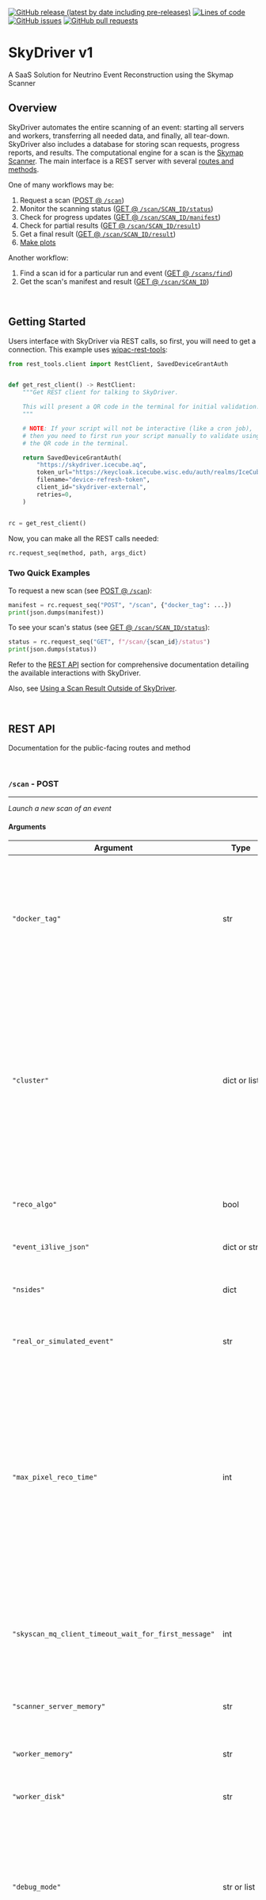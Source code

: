<!--- Top of README Badges (automated) --->
[![GitHub release (latest by date including pre-releases)](https://img.shields.io/github/v/release/WIPACrepo/SkyDriver?include_prereleases)](https://github.com/WIPACrepo/SkyDriver/) [![Lines of code](https://img.shields.io/tokei/lines/github/WIPACrepo/SkyDriver)](https://github.com/WIPACrepo/SkyDriver/) [![GitHub issues](https://img.shields.io/github/issues/WIPACrepo/SkyDriver)](https://github.com/WIPACrepo/SkyDriver/issues?q=is%3Aissue+sort%3Aupdated-desc+is%3Aopen) [![GitHub pull requests](https://img.shields.io/github/issues-pr/WIPACrepo/SkyDriver)](https://github.com/WIPACrepo/SkyDriver/pulls?q=is%3Apr+sort%3Aupdated-desc+is%3Aopen)
<!--- End of README Badges (automated) --->

# SkyDriver v1

A SaaS Solution for Neutrino Event Reconstruction using the Skymap Scanner

## Overview

SkyDriver automates the entire scanning of an event: starting all servers and workers, transferring all needed data, and finally, all tear-down. SkyDriver also includes a database for storing scan requests, progress reports, and results. The computational engine for a scan is the [Skymap Scanner](https://github.com/icecube/skymap_scanner). The main interface is a REST server with several [routes and methods](#rest-api).

One of many workflows may be:

1. Request a scan ([POST @ `/scan`](#scan---post))
1. Monitor the scanning status ([GET @ `/scan/SCAN_ID/status`](#scanscan_idstatus---get))
2. Check for progress updates ([GET @ `/scan/SCAN_ID/manifest`](#scanscan_idmanifest---get))
3. Check for partial results ([GET @ `/scan/SCAN_ID/result`](#scanscan_idresult---get))
4. Get a final result ([GET @ `/scan/SCAN_ID/result`](#scanscan_idresult---get))
5. [Make plots](#making-plots-with-a-scans-result-using-the-scan_id)

Another workflow:

1. Find a scan id for a particular run and event ([GET @ `/scans/find`](#scansfind---post))
2. Get the scan's manifest and result ([GET @ `/scan/SCAN_ID`](#scanscan_id---get))

&nbsp;

## Getting Started

Users interface with SkyDriver via REST calls, so first, you will need to get a connection. This example uses [wipac-rest-tools](https://pypi.org/project/wipac-rest-tools/):

```python
from rest_tools.client import RestClient, SavedDeviceGrantAuth


def get_rest_client() -> RestClient:
    """Get REST client for talking to SkyDriver.

    This will present a QR code in the terminal for initial validation.
    """

    # NOTE: If your script will not be interactive (like a cron job),
    # then you need to first run your script manually to validate using
    # the QR code in the terminal.

    return SavedDeviceGrantAuth(
        "https://skydriver.icecube.aq",
        token_url="https://keycloak.icecube.wisc.edu/auth/realms/IceCube",
        filename="device-refresh-token",
        client_id="skydriver-external",
        retries=0,
    )


rc = get_rest_client()
```

Now, you can make all the REST calls needed:

```python
rc.request_seq(method, path, args_dict)
```

### Two Quick Examples

To request a new scan (see [POST @ `/scan`](#scan---post)):

```python
manifest = rc.request_seq("POST", "/scan", {"docker_tag": ...})
print(json.dumps(manifest))
```

To see your scan's status (see [GET @ `/scan/SCAN_ID/status`](#scanscan_idstatus---get)):

```python
status = rc.request_seq("GET", f"/scan/{scan_id}/status")
print(json.dumps(status))
```

Refer to the [REST API](#rest-api) section for comprehensive documentation detailing the available interactions with SkyDriver.

Also, see [Using a Scan Result Outside of SkyDriver](#using-a-scan-result-outside-of-skydriver).

&nbsp;

## REST API

Documentation for the public-facing routes and method

&nbsp;
### `/scan` - POST
-------------------------------------------------------------------------------
_Launch a new scan of an event_

#### Arguments

| Argument                                             | Type                                                            | Required/Default               | Description                                                                                                                                                                                                                                                                                                          |
|------------------------------------------------------|-----------------------------------------------------------------|--------------------------------|----------------------------------------------------------------------------------------------------------------------------------------------------------------------------------------------------------------------------------------------------------------------------------------------------------------------|
| `"docker_tag"`                                       | str                                                             | *[REQUIRED]*                   | the docker tag of the Skymap Scanner image (must be in CVMFS). Ex: `v3.1.4`, `v3.5`, `v3`, `latest`, `eqscan-6207146` (branch-based tag)                                                                                                                                                                             
| `"cluster"`                                          | dict or list                                                    | *[REQUIRED]*                   | the worker cluster(s) to use *along with the number of workers for each:* Example: `{"sub-2": 1234}`. NOTE: To request a schedd more than once, provide a list of 2-lists instead (Ex: `[ ["sub-2", 56], ["sub-2", 1234] ]`)                                                                                         
| `"reco_algo"`                                        | bool                                                            | *[REQUIRED]*                   | which reco algorithm to use (see [Skymap Scanner](https://github.com/icecube/skymap_scanner/tree/main/skymap_scanner/recos))                                                                                                                                                                                         
| `"event_i3live_json"`                                | dict or str                                                     | *[REQUIRED]*                   | Realtime's JSON event format                                                                                                                                                                                                                                                                                         
| `"nsides"`                                           | dict                                                            | *[REQUIRED]*                   | the nside progression to use (see [Skymap Scanner](https://github.com/icecube/skymap_scanner))                                                                                                                                                                                                                       
| `"real_or_simulated_event"`                          | str                                                             | *[REQUIRED]*                   | whether this event is real or simulated. Ex: `real`, `simulated`                                                                                                                                                                                                                                                     
| `"max_pixel_reco_time"`                              | int                                                             | *[REQUIRED]*                   | the max amount of time (seconds) each pixel's reco should take (accurate values will evict pixels from slow workers thereby re-delivering to faster workers -- slow workers are unavoidable due to non-deterministic errors)                                                                                         
| `"skyscan_mq_client_timeout_wait_for_first_message"` | int                                                             | default: image's default value | how long a client can wait for its first message (pixel) before giving up and exiting                                                                                                                                                                                                                                
| `"scanner_server_memory"`                            | str                                                             | default: `1024M`               | how much memory for the scanner server to request                                                                                                                                                                                                                                                                    
| `"worker_memory"`                                    | str                                                             | default: `8G`                  | how much memory per client worker to request                                                                                                                                                                                                                                                                         
| `"worker_disk"`                                      | str                                                             | default: `1G`                  | how much disk per client worker to request                                                                                                                                                                                                                                                                           
| `"debug_mode"`                                       | str or list                                                     | default: None                  | what debug mode(s) to use: `"client-logs"` collects the scanner clients' stderr/stdout including icetray logs (scans are limited in # of workers)                                                                                                                                                                    
| `"predictive_scanning_threshold"`                    | float                                                           | default: `1.0`                 | the predictive scanning threshold `[0.1, 1.0]` (see [Skymap Scanner](https://github.com/icecube/skymap_scanner))                                                                                                                                                                                                     
| `"priority"`                                         | int                                                             | default: `0`                   | the relative priority of this scan -- higher values indicate higher priority. **NOTE: Values `>= 100` are reserved for Realtime alert scans (these scan requests are not throttled).** Also, see [HTCondor jobs](https://htcondor.readthedocs.io/en/latest/users-manual/priorities-and-preemption.html#job-priority) 
| `"classifiers"`                                      | <code>dict[str, str &#124; bool &#124; float &#124; int]</code> | default: `{}`                  | a user-defined collection of labels, attributes, etc. -- this is constrained in size and is intended for user-defined metadata only                                                                                                                                                                                  
| `"manifest_projection"`                              | list                                                            | default: all fields            | which `Manifest` fields to include in the response (include `*` to include all fields)                                                                                                                                                                                                                               

#### SkyDriver Effects

- Creates and starts a new Skymap Scanner instance spread across many client workers
- The new scanner will send updates routinely and when the scan completes (see [GET (manifest)](#scanscan_idmanifest-get) and [GET (result)](#scanscan_idresult-get))

#### Returns

dict - [Manifest](#manifest)

&nbsp;
### `/scan/SCAN_ID/manifest` - GET
-------------------------------------------------------------------------------
_Retrieve the manifest of a scan_

#### Arguments

| Argument            | Type                    | Required/Default | Description                                                                            |
|---------------------|-------------------------|------------------|----------------------------------------------------------------------------------------|
| `"include_deleted"` | bool                    | default: `False` | *Not normally needed* -- `True` prevents a 404 error if the scan was deleted (aborted) 
 <!--                | `"manifest_projection"` | list             | default: all fields                                                                    | which `Manifest` fields to include in the response (include `*` to include all fields) -->

#### SkyDriver Effects

None

#### Returns

dict - [Manifest](#manifest)

&nbsp;
### `/scan/SCAN_ID/result` - GET
-------------------------------------------------------------------------------
_Retrieve the result of a scan_

#### Arguments

| Argument            | Type | Required/Default | Description                                                                            |
|---------------------|------|------------------|----------------------------------------------------------------------------------------|
| `"include_deleted"` | bool | default: `False` | *Not normally needed* -- `True` prevents a 404 error if the scan was deleted (aborted) 

#### SkyDriver Effects

None

#### Returns

dict - [Result](#result)

&nbsp;
### `/scan/SCAN_ID` - GET
-------------------------------------------------------------------------------
_Retrieve the manifest and result of a scan_

#### Arguments

| Argument            | Type                    | Required/Default | Description                                                                            |
|---------------------|-------------------------|------------------|----------------------------------------------------------------------------------------|
| `"include_deleted"` | bool                    | default: `False` | *Not normally needed* -- `True` prevents a 404 error if the scan was deleted (aborted) 
 <!--                | `"manifest_projection"` | list             | default: all fields                                                                    | which `Manifest` fields to include in the response (include `*` to include all fields) -->

#### SkyDriver Effects

None

#### Returns

```
{
    "manifest": Manifest dict,
    "result": Result dict,
}
```

- See [Manifest](#manifest)
- See [Result](#result)

&nbsp;
### `/scan/SCAN_ID` - DELETE
-------------------------------------------------------------------------------
_Abort a scan and/or mark scan (manifest and result) as "deleted"_

#### Arguments

| Argument                  | Type | Required/Default    | Description                                                                                        |
|---------------------------|------|---------------------|----------------------------------------------------------------------------------------------------|
| `"delete_completed_scan"` | bool | default: `False`    | whether to mark a completed scan as "deleted" -- *this is not needed for aborting an ongoing scan* 
| `"manifest_projection"`   | list | default: all fields | which `Manifest` fields to include in the response (include `*` to include all fields)             

#### SkyDriver Effects

- The Skymap Scanner instance is stopped and removed
- The scan's manifest and result are marked as "deleted" in the database

#### Returns

```
{
    "manifest": Manifest dict,
    "result": Result dict,
}
```

- See [Manifest](#manifest)
- See [Result](#result)

&nbsp;
### `/scans/find` - POST
-------------------------------------------------------------------------------
_Retrieve scan manifests corresponding to a specific search query_

#### Arguments

| Argument                | Type | Required/Default                                                                                    | Description                                                                                                                                         |
|-------------------------|------|-----------------------------------------------------------------------------------------------------|-----------------------------------------------------------------------------------------------------------------------------------------------------|
| `"filter"`              | dict | *[REQUIRED]*                                                                                        | a MongoDB-syntax filter for `Manifest`                                                                                                              
| `"include_deleted"`     | bool | default: `False`                                                                                    | whether to include deleted scans (overwritten by `filter`'s `is_deleted`)                                                                           
| `"manifest_projection"` | list | default: all fields except: `"ewms_task", "event_i3live_json_dict", "event_i3live_json_dict__hash"` | which `Manifest` fields to include in the response (`"ewms_task", "event_i3live_json_dict", "event_i3live_json_dict__hash"` will never be included) 

##### Example

One simple `"filter"` may be:

```
{
    "filter": {
       "event_metadata.run_id": 123456789,
       "event_metadata.event_id": 987654321,
       "event_metadata.is_real_event": True,
    }
}
```

See https://www.mongodb.com/docs/manual/tutorial/query-documents/ for more complex queries.

#### SkyDriver Effects

None

#### Returns

```
{
    "manifests": list[Manifest dict],
}
```

- See [Manifest](#manifest)

&nbsp;
### `/scans/backlog` - GET
-------------------------------------------------------------------------------
_Retrieve entire backlog list_

#### Arguments

None

#### SkyDriver Effects

None

#### Returns

```
{
    "entries": [
        {
            "scan_id": str,
            "timestamp": float,
            "pending_timestamp": float
        },
        ...
    ]
}
```

&nbsp;
### `/scan/SCAN_ID/status` - GET
-------------------------------------------------------------------------------
_Retrieve the status of a scan_

#### Arguments

None

#### SkyDriver Effects

None

#### Returns

```
{
    "scan_state": str,  # a short human-readable code
    "is_deleted": bool,
    "scan_complete": bool,  # workforce is done
    "scanner_server_logs": {
        "url": str,  # a url to a web dashboard for viewing dashboards 
    },   
    "ewms_workforce": list,  # statuses on ewms' components that run scanner clients
}
```

##### Scan State Codes

There are several codes for `scan_state`:

- Successful state (completed scan)
    * `SCAN_HAS_FINAL_RESULT`
- Non-finished scan states (in reverse order of occurrence)
    * `IN_PROGRESS__PARTIAL_RESULT_GENERATED`
    * `IN_PROGRESS__WAITING_ON_FIRST_PIXEL_RECO`
    * `PENDING__WAITING_ON_CLUSTER_STARTUP` or `PENDING__WAITING_ON_SCANNER_SERVER_STARTUP`
    * `PENDING__PRESTARTUP`
- The above non-finished states have equivalents in the case that the scan failed and/or aborted
    * `STOPPED__PARTIAL_RESULT_GENERATED`
    * `STOPPED__WAITING_ON_FIRST_PIXEL_RECO`
    * `STOPPED__WAITING_ON_CLUSTER_STARTUP` or `STOPPED__WAITING_ON_SCANNER_SERVER_STARTUP`
    * `STOPPED__PRESTARTUP`
    * *NOTE: a failed scan my not have an above code automatically, and may need a `DELETE` request to get the code. Until then, it will retain an non-finished state code.*

&nbsp;
### `/scan/SCAN_ID/logs` - GET
-------------------------------------------------------------------------------
_Retrieve the logs of a scan's pod: central server & client starter(s)_

#### Arguments

None

#### SkyDriver Effects

None

#### Returns

```
{
    "scanner_server": {
        "url": str,  # a url to a web dashboard for viewing dashboards
    }
}
```

&nbsp;
### Return Types
-------------------------------------------------------------------------------

#### Manifest

_A dictionary containing non-physics metadata on a scan_

Pseudo-code:

```
{
    scan_id: str,

    timestamp: float,
    is_deleted: bool,

    event_i3live_json_dict: dict,  # the i3 event or an internal id 
    scanner_server_args: str,

    priority: int,

    classifiers: dict[str, str | bool | float | int]

    event_i3live_json_dict__hash: str | None,  # deprecated

    ewms_task: {
        tms_args: list[str],
        env_vars: dict[str, dict[str, Any]],
        clusters: [  # 2 types: condor & k8s -- different 'location' sub-fields
            {
                orchestrator: 'condor',
                location: {
                    collector: str,
                    schedd: str,
                },
                cluster_id: int,
                n_workers: int,
                starter_info: dict,
                statuses: {
                    'Completed': {  # condor job status
                        'FatalError': int,  # pilot status value -> # of jobs
                        'Done': int,  # pilot status value -> # of jobs
                        ...
                    },
                    'Running': {
                        'Tasking': int,
                        ...
                    }
                    ...
                },
                top_task_errors: dict[str, int],  # error message -> # of jobs
            },
            ...
            {
                orchestrator: 'k8s',
                location: {
                    host: str,
                    namespace: str,
                },
                cluster_id: int,
                n_workers: int,
                starter_info: dict,
            },
            ...
        ],
        # signifies scanner is done (server and worker cluster(s))
        complete: bool,
    },

    # found/created during first few seconds of scanning
    event_metadata: {
        run_id: int,
        event_id: int,
        event_type: str,
        mjd: float,
        is_real_event: bool,  # as opposed to simulation
    },
    scan_metadata: dict | None,

    # updated during scanning, multiple times (initially will be 'None')
    progress: {
        summary: str,
        epilogue: str,
        tallies: dict,
        processing_stats: {
            start: dict,
            runtime: dict,
            rate: dict,
            end: str,
            finished: bool,
            predictions: dict,
        },
        predictive_scanning_threshold: float,
        last_updated: str,
    },

    # timestamp of any update to manifest -- also see `progress.last_updated`
    last_updated: float,
}
```

- See [skydriver/database/schema.py](https://github.com/WIPACrepo/SkyDriver/blob/main/skydriver/database/schema.py)

##### Manifest Fields Excluded by Default in Response

Some routes/methods respond with the scan's manifest. This is a large dictionary, so by default, all but [GET @ `/scan/SCAN_ID/manifest`](#scanscan_idmanifest---get) exclude these fields:

- `event_i3live_json_dict`

See https://github.com/search?q=repo%3AWIPACrepo%2FSkyDriver+DEFAULT_EXCLUDED_MANIFEST_FIELDS&type=code

#### Result

_A dictionary containing the scan result_

Pseudo-code:

```
{
    scan_id: str,

    skyscan_result: dict,  # serialized version of 'skyreader.SkyScanResult'
    is_final: bool,  # is this result the final result?
}
```

- See [skydriver/database/schema.py](https://github.com/WIPACrepo/SkyDriver/blob/main/skydriver/database/schema.py)
- See [skyreader's SkyScanResult](https://github.com/icecube/skyreader/)

&nbsp;

## Using a Scan Result Outside of SkyDriver

### Making Plots with a Scan's Result (using the `scan_id`)

See skyreader's [plot_skydriver_scan_result.py](https://github.com/icecube/skyreader/blob/main/examples/plot_skydriver_scan_result.py)

### Creating a `SkyScanResult` Instance from a Scan's Result (using the `scan_id`)

Also, see skyreader's [plot_skydriver_scan_result.py](https://github.com/icecube/skyreader/blob/main/examples/plot_skydriver_scan_result.py)
